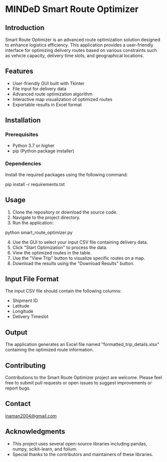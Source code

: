 # MINDeD Smart Route Optimizer

## Introduction

Smart Route Optimizer is an advanced route optimization solution designed to enhance logistics efficiency. This application provides a user-friendly interface for optimizing delivery routes based on various constraints such as vehicle capacity, delivery time slots, and geographical locations.

## Features

- User-friendly GUI built with Tkinter
- File input for delivery data
- Advanced route optimization algorithm
- Interactive map visualization of optimized routes
- Exportable results in Excel format

## Installation

### Prerequisites

- Python 3.7 or higher
- pip (Python package installer)

### Dependencies

Install the required packages using the following command:


pip install -r requirements.txt


## Usage

1. Clone the repository or download the source code.
2. Navigate to the project directory.
3. Run the application:


python smart_route_optimizer.py


4. Use the GUI to select your input CSV file containing delivery data.
5. Click "Start Optimization" to process the data.
6. View the optimized routes in the table.
7. Use the "View Trip" button to visualize specific routes on a map.
8. Download the results using the "Download Results" button.

## Input File Format

The input CSV file should contain the following columns:
- Shipment ID
- Latitude
- Longitude
- Delivery Timeslot

## Output

The application generates an Excel file named "formatted_trip_details.xlsx" containing the optimized route information.

## Contributing

Contributions to the Smart Route Optimizer project are welcome. Please feel free to submit pull requests or open issues to suggest improvements or report bugs.

## Contact

inaman2004@gmail.com

## Acknowledgments

- This project uses several open-source libraries including pandas, numpy, scikit-learn, and folium.
- Special thanks to the contributors and maintainers of these libraries.
